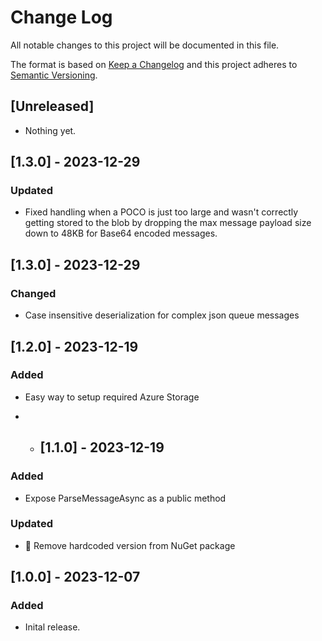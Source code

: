 # Change Log
All notable changes to this project will be documented in this file.

The format is based on [Keep a Changelog](http://keepachangelog.com/) and this project adheres to [Semantic Versioning](http://semver.org/).

## [Unreleased]
- Nothing yet.

## [1.3.0] - 2023-12-29
### Updated
- Fixed handling when a POCO is just too large and wasn't correctly getting stored to the blob
  by dropping the max message payload size down to 48KB for Base64 encoded messages.

## [1.3.0] - 2023-12-29
### Changed
- Case insensitive deserialization for complex json queue messages

## [1.2.0] - 2023-12-19
### Added
- Easy way to setup required Azure Storage

- - ## [1.1.0] - 2023-12-19
### Added
- Expose ParseMessageAsync as a public method
### Updated
- 🚮 Remove hardcoded version from NuGet package

## [1.0.0] - 2023-12-07
### Added
- Inital release.

